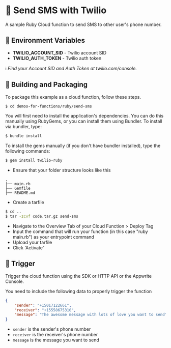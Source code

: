 # 📱 Send SMS with Twilio

A sample Ruby Cloud function to send SMS to other user's phone number.

## 📝 Environment Variables

- **TWILIO_ACCOUNT_SID** - Twilio account SID
- **TWILIO_AUTH_TOKEN** - Twilio auth token

ℹ️ _Find your Account SID and Auth Token at twilio.com/console._

## 🚀 Building and Packaging

To package this example as a cloud function, follow these steps.

```bash
$ cd demos-for-functions/ruby/send-sms
```

You will first need to install the application's dependencies. You can do this manually using RubyGems, or you can install them using Bundler. To install via bundler, type:

```bash
$ bundle install
```

To install the gems manually (if you don't have bundler installed), type the following commands:

```bash
$ gem install twilio-ruby
```

- Ensure that your folder structure looks like this

```
.
├── main.rb
├── Gemfile
├── README.md
```

- Create a tarfile

```bash
$ cd ..
$ tar -zcvf code.tar.gz send-sms
```

- Navigate to the Overview Tab of your Cloud Function > Deploy Tag
- Input the command that will run your function (in this case "ruby main.rb") as your entrypoint command
- Upload your tarfile
- Click 'Activate'

## 🎯 Trigger

Trigger the cloud function using the SDK or HTTP API or the Appwrite Console.

You need to include the following data to properly trigger the function

```Json
{
    "sender": "+15017122661",
    "receiver": "+15558675310",
    "message": "The awesome message with lots of love you want to send"
}
```

- `sender` is the sender's phone number
- `receiver` is the receiver's phone number
- `message` is the message you want to send